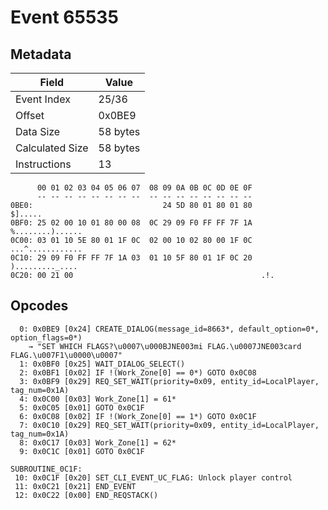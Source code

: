 # Event 65535

## Metadata

| Field           | Value    |
|-----------------|----------|
| Event Index     | 25/36    |
| Offset          | 0x0BE9   |
| Data Size       | 58 bytes |
| Calculated Size | 58 bytes |
| Instructions    | 13       |

```
      00 01 02 03 04 05 06 07  08 09 0A 0B 0C 0D 0E 0F
      -- -- -- -- -- -- -- --  -- -- -- -- -- -- -- --
0BE0:                             24 5D 80 01 80 01 80           $].....
0BF0: 25 02 00 10 01 80 00 08  0C 29 09 F0 FF FF 7F 1A  %........)......
0C00: 03 01 10 5E 80 01 1F 0C  02 00 10 02 80 00 1F 0C  ...^............
0C10: 29 09 F0 FF FF 7F 1A 03  01 10 5F 80 01 1F 0C 20  )........._.... 
0C20: 00 21 00                                          .!.             
```

## Opcodes

```
  0: 0x0BE9 [0x24] CREATE_DIALOG(message_id=8663*, default_option=0*, option_flags=0*)
    → "SET WHICH FLAGS?\u0007\u000BJNE003mi FLAG.\u0007JNE003card FLAG.\u007F1\u0000\u0007"
  1: 0x0BF0 [0x25] WAIT_DIALOG_SELECT()
  2: 0x0BF1 [0x02] IF !(Work_Zone[0] == 0*) GOTO 0x0C08
  3: 0x0BF9 [0x29] REQ_SET_WAIT(priority=0x09, entity_id=LocalPlayer, tag_num=0x1A)
  4: 0x0C00 [0x03] Work_Zone[1] = 61*
  5: 0x0C05 [0x01] GOTO 0x0C1F
  6: 0x0C08 [0x02] IF !(Work_Zone[0] == 1*) GOTO 0x0C1F
  7: 0x0C10 [0x29] REQ_SET_WAIT(priority=0x09, entity_id=LocalPlayer, tag_num=0x1A)
  8: 0x0C17 [0x03] Work_Zone[1] = 62*
  9: 0x0C1C [0x01] GOTO 0x0C1F

SUBROUTINE_0C1F:
 10: 0x0C1F [0x20] SET_CLI_EVENT_UC_FLAG: Unlock player control
 11: 0x0C21 [0x21] END_EVENT
 12: 0x0C22 [0x00] END_REQSTACK()
```
